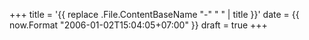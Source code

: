 +++
title = '{{ replace .File.ContentBaseName "-" " " | title }}'
date = {{ now.Format "2006-01-02T15:04:05+07:00" }}
draft = true
+++
